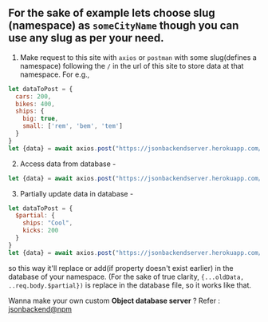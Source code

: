 ## For the sake of example lets choose slug (namespace) as `someCityName` though you can use any slug as per your need.

1. Make request to this site with `axios` or `postman` with some slug(defines a namespace) following the `/` in the url of this site to store data at that namespace. For e.g.,

```javascript
let dataToPost = {
  cars: 200,
  bikes: 400,
  ships: {
    big: true,
    small: ['rem', 'bem', 'tem']
  }
}
let {data} = await axios.post("https://jsonbackendserver.herokuapp.com/someCityName", dataToPost)
```

2. Access data from database -

```javascript
let {data} = await axios.post("https://jsonbackendserver.herokuapp.com/someCityName")
```

3. Partially update data in database -

```javascript
let dataToPost = {
  $partial: {
    ships: "Cool",
    kicks: 200
  }
}
let {data} = await axios.post("https://jsonbackendserver.herokuapp.com/someCityName", dataToPost)
```

so this way it'll replace or add(if property doesn't exist earlier) in the database of your namespace. (For the sake of true clarity, `{...oldData, ..req.body.$partial})` is replace in the database file, so it works like that.

Wanna make your own custom **Object database server** ? Refer : [jsonbackend@npm](https://www.npmjs.com/package/jsonbackend)


